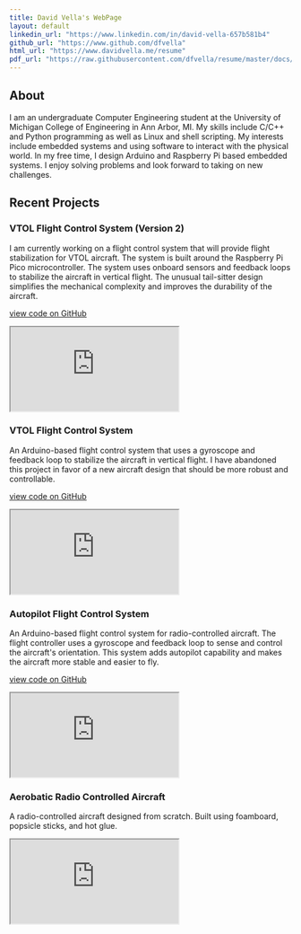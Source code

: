 ```yaml
---
title: David Vella's WebPage
layout: default
linkedin_url: "https://www.linkedin.com/in/david-vella-657b581b4"
github_url: "https://www.github.com/dfvella"
html_url: "https://www.davidvella.me/resume"
pdf_url: "https://raw.githubusercontent.com/dfvella/resume/master/docs/David_Vella_Resume.pdf"
---
```

## About

I am an undergraduate Computer Engineering student at the University of Michigan College of Engineering in Ann Arbor, MI. My skills include C/C++ and Python programming as well as Linux and shell scripting. My interests include embedded systems and using software to interact with the physical world. In my free time, I design Arduino and Raspberry Pi based embedded systems. I enjoy solving problems and look forward to taking on new challenges.

## Recent Projects

### VTOL Flight Control System (Version 2)

I am currently working on a flight control system that will provide flight stabilization for VTOL aircraft. The system is built around the Raspberry Pi Pico microcontroller. The system uses onboard sensors and feedback loops to stabilize the aircraft in vertical flight. The unusual tail-sitter design simplifies the mechanical complexity and improves the durability of the aircraft.

[view code on GitHub](https://github.com/dfvella/vtol-2)

<div class="iframe-container">
    <iframe width="auto" height="auto" src="https://www.youtube.com/embed/cTpYuMpbrSw"></iframe>
</div>

### VTOL Flight Control System

An Arduino-based flight control system that uses a gyroscope and feedback loop to stabilize the aircraft in vertical flight. I have abandoned this project in favor of a new aircraft design that should be more robust and controllable.

[view code on GitHub](https://github.com/dfvella/vtol)

<div class="iframe-container">
    <iframe width="auto" height="auto" src="https://www.youtube.com/embed/FKNsyQEl45U"></iframe>
</div>

### Autopilot Flight Control System

An Arduino-based flight control system for radio-controlled aircraft. The flight controller uses a gyroscope and feedback loop to sense and control the aircraft's orientation. This system adds autopilot capability and makes the aircraft more stable and easier to fly.

[view code on GitHub](https://github.com/dfvella/autopilot)

<div class="iframe-container">
    <iframe width="auto" height="auto" src="https://www.youtube.com/embed/LKHaLUJmDkU"></iframe>
</div>

### Aerobatic Radio Controlled Aircraft

A radio-controlled aircraft designed from scratch. Built using foamboard, popsicle sticks, and hot glue.

<div class="iframe-container">
    <iframe width="auto" height="auto" src="https://www.youtube.com/embed/cBE7Zsw_qkA"></iframe>
</div>
